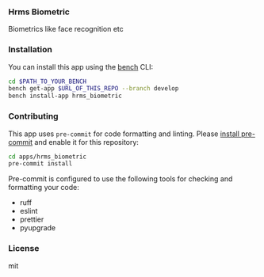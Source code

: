 ### Hrms Biometric

Biometrics like face recognition etc

### Installation

You can install this app using the [bench](https://github.com/frappe/bench) CLI:

```bash
cd $PATH_TO_YOUR_BENCH
bench get-app $URL_OF_THIS_REPO --branch develop
bench install-app hrms_biometric
```

### Contributing

This app uses `pre-commit` for code formatting and linting. Please [install pre-commit](https://pre-commit.com/#installation) and enable it for this repository:

```bash
cd apps/hrms_biometric
pre-commit install
```

Pre-commit is configured to use the following tools for checking and formatting your code:

- ruff
- eslint
- prettier
- pyupgrade

### License

mit
